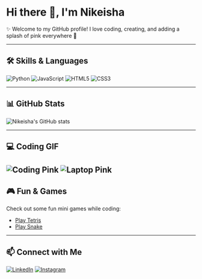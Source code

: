 # Hi there 👋, I'm Nikeisha

✨ Welcome to my GitHub profile! I love coding, creating, and adding a splash of pink everywhere 💖  

---

## 🛠️ Skills & Languages

![Python](https://img.shields.io/badge/Python-FF69B4?style=for-the-badge&logo=python&logoColor=white)
![JavaScript](https://img.shields.io/badge/JavaScript-FF69B4?style=for-the-badge&logo=javascript&logoColor=white)
![HTML5](https://img.shields.io/badge/HTML5-FF69B4?style=for-the-badge&logo=html5&logoColor=white)
![CSS3](https://img.shields.io/badge/CSS3-FF69B4?style=for-the-badge&logo=css3&logoColor=white)

---

## 📊 GitHub Stats

![Nikeisha's GitHub stats](https://github-readme-stats.vercel.app/api?username=nikeisha&show_icons=true&theme=react)

---

## 💻 Coding GIF

![Coding Pink](https://media.giphy.com/media/3o7TKtnuHOHHUjR38Y/giphy.gif)
![Laptop Pink](https://media.giphy.com/media/l0MYt5jPR6QX5pnqM/giphy.gif)
---

## 🎮 Fun & Games

Check out some fun mini games while coding:  
- [Play Tetris](https://tetris.com/play-tetris)  
- [Play Snake](https://playsnake.org/)  

---

## 📫 Connect with Me

[![LinkedIn](https://img.shields.io/badge/LinkedIn-FF69B4?style=for-the-badge&logo=linkedin&logoColor=white)](https://www.linkedin.com/in/nikeisha)
[![Instagram](https://img.shields.io/badge/Instagram-FF69B4?style=for-the-badge&logo=instagram&logoColor=white)](https://www.instagram.com/nikeisha)



